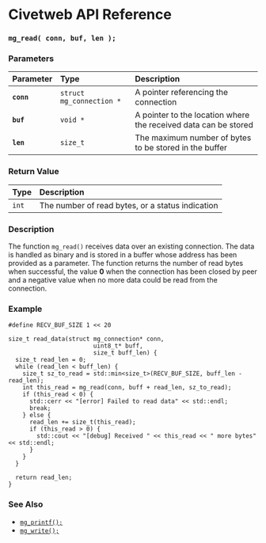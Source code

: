 # Civetweb API Reference

### `mg_read( conn, buf, len );`

### Parameters

| Parameter | Type | Description |
| :--- | :--- | :--- |
|**`conn`**|`struct mg_connection *`| A pointer referencing the connection |
|**`buf`**|`void *`| A pointer to the location where the received data can be stored |
|**`len`**|`size_t`| The maximum number of bytes to be stored in the buffer |

### Return Value

| Type | Description |
| :--- | :--- |
|`int`| The number of read bytes, or a status indication |

### Description

The function `mg_read()` receives data over an existing connection. The data is handled as binary and is stored in a buffer whose address has been provided as a parameter. The function returns the number of read bytes when successful, the value **0** when the connection has been closed by peer and a negative value when no more data could be read from the connection.

### Example

```
#define RECV_BUF_SIZE 1 << 20

size_t read_data(struct mg_connection* conn,
                        uint8_t* buff,
                        size_t buff_len) {
  size_t read_len = 0;
  while (read_len < buff_len) {
    size_t sz_to_read = std::min<size_t>(RECV_BUF_SIZE, buff_len - read_len);
    int this_read = mg_read(conn, buff + read_len, sz_to_read);
    if (this_read < 0) {
      std::cerr << "[error] Failed to read data" << std::endl;
      break;
    } else {
      read_len += size_t(this_read);
      if (this_read > 0) {
        std::cout << "[debug] Received " << this_read << " more bytes" << std::endl;
      }
    }
  }

  return read_len;
}
```

### See Also

* [`mg_printf();`](mg_printf.md)
* [`mg_write();`](mg_write.md)
